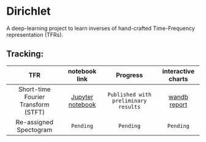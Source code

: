# Dirichlet
A deep-learning project to learn inverses of hand-crafted Time-Frequency representation (TFRs). 


## Tracking:

| TFR | notebook link | Progress | interactive charts
| :---: | :---: | :---: |  :---: |
| Short-time Fourier Transform (STFT) | [Jupyter notebook](https://github.com/Lawliet19189/Dirichlet/blob/main/invert_STFT.ipynb) | ```Published with preliminary results``` | [wandb report](https://wandb.ai/srivardhamanan/learnable-istft/reports/Learned-inverse-transform-of-STFT--Vmlldzo4MTU5MjI?accessToken=tdxzsmd5f23l7gh5zafzqdkb7q2looljs7ij6012wt78b7z7j60r40buqee14kmu)|
| Re-assigned Spectogram | ```Pending``` | ```Pending``` | ```Pending``` |
 
